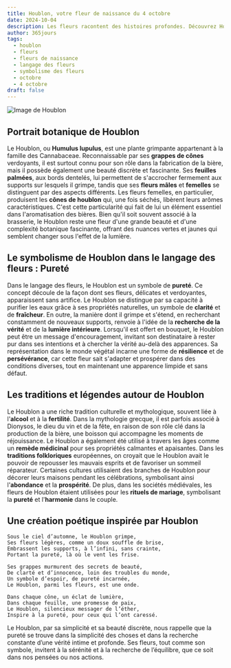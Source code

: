 ```yaml
---
title: Houblon, votre fleur de naissance du 4 octobre
date: 2024-10-04
description: Les fleurs racontent des histoires profondes. Découvrez Houblon, votre fleur de naissance du 4 octobre, ses symboles et récits fascinants. Plongez dans sa signification et son langage unique dans l'art floral.
author: 365jours
tags:
  - houblon
  - fleurs
  - fleurs de naissance
  - langage des fleurs
  - symbolisme des fleurs
  - octobre
  - 4 octobre
draft: false
---
```


![Image de Houblon](https://cdn.pixabay.com/photo/2014/08/04/18/12/hop-vines-409870_640.jpg#center)


## Portrait botanique de Houblon

Le Houblon, ou **Humulus lupulus**, est une plante grimpante appartenant à la famille des Cannabaceae. Reconnaissable par ses **grappes de cônes** verdoyants, il est surtout connu pour son rôle dans la fabrication de la bière, mais il possède également une beauté discrète et fascinante. Ses **feuilles palmées**, aux bords dentelés, lui permettent de s'accrocher fermement aux supports sur lesquels il grimpe, tandis que ses **fleurs mâles** et **femelles** se distinguent par des aspects différents. Les fleurs femelles, en particulier, produisent les **cônes de houblon** qui, une fois séchés, libèrent leurs arômes caractéristiques. C'est cette particularité qui fait de lui un élément essentiel dans l'aromatisation des bières. Bien qu'il soit souvent associé à la brasserie, le Houblon reste une fleur d'une grande beauté et d'une complexité botanique fascinante, offrant des nuances vertes et jaunes qui semblent changer sous l'effet de la lumière.

## Le symbolisme de Houblon dans le langage des fleurs : Pureté

Dans le langage des fleurs, le Houblon est un symbole de **pureté**. Ce concept découle de la façon dont ses fleurs, délicates et verdoyantes, apparaissent sans artifice. Le Houblon se distingue par sa capacité à purifier les eaux grâce à ses propriétés naturelles, un symbole de **clarité** et de **fraîcheur**. En outre, la manière dont il grimpe et s'étend, en recherchant constamment de nouveaux supports, renvoie à l'idée de la **recherche de la vérité** et de la **lumière intérieure**. Lorsqu'il est offert en bouquet, le Houblon peut être un message d'encouragement, invitant son destinataire à rester pur dans ses intentions et à chercher la vérité au-delà des apparences. Sa représentation dans le monde végétal incarne une forme de **résilience** et de **persévérance**, car cette fleur sait s'adapter et prospérer dans des conditions diverses, tout en maintenant une apparence limpide et sans défaut.

## Les traditions et légendes autour de Houblon

Le Houblon a une riche tradition culturelle et mythologique, souvent liée à l'**alcool** et à la **fertilité**. Dans la mythologie grecque, il est parfois associé à Dionysos, le dieu du vin et de la fête, en raison de son rôle clé dans la production de la bière, une boisson qui accompagne les moments de réjouissance. Le Houblon a également été utilisé à travers les âges comme un **remède médicinal** pour ses propriétés calmantes et apaisantes. Dans les **traditions folkloriques** européennes, on croyait que le Houblon avait le pouvoir de repousser les mauvais esprits et de favoriser un sommeil réparateur. Certaines cultures utilisaient des branches de Houblon pour décorer leurs maisons pendant les célébrations, symbolisant ainsi l'**abondance** et la **prospérité**. De plus, dans les sociétés médiévales, les fleurs de Houblon étaient utilisées pour les **rituels de mariage**, symbolisant la **pureté** et l'**harmonie** dans le couple.

## Une création poétique inspirée par Houblon

```
Sous le ciel d’automne, le Houblon grimpe,
Ses fleurs légères, comme un doux souffle de brise,
Embrassent les supports, à l’infini, sans crainte,
Portant la pureté, là où le vent les frise.

Ses grappes murmurent des secrets de beauté,
De clarté et d’innocence, loin des troubles du monde,
Un symbole d’espoir, de pureté incarnée,
Le Houblon, parmi les fleurs, est une onde.

Dans chaque cône, un éclat de lumière,
Dans chaque feuille, une promesse de paix,
Le Houblon, silencieux messager de l’éther,
Inspire à la pureté, pour ceux qui l’ont caressé.
```

Le Houblon, par sa simplicité et sa beauté discrète, nous rappelle que la pureté se trouve dans la simplicité des choses et dans la recherche constante d’une vérité intime et profonde. Ses fleurs, tout comme son symbole, invitent à la sérénité et à la recherche de l’équilibre, que ce soit dans nos pensées ou nos actions.
